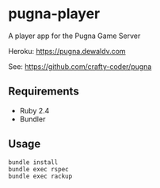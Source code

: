 # pugna-player
A player app for the Pugna Game Server

Heroku: https://pugna.dewaldv.com

See: https://github.com/crafty-coder/pugna

## Requirements
* Ruby 2.4
* Bundler

## Usage
```
bundle install
bundle exec rspec
bundle exec rackup
```
